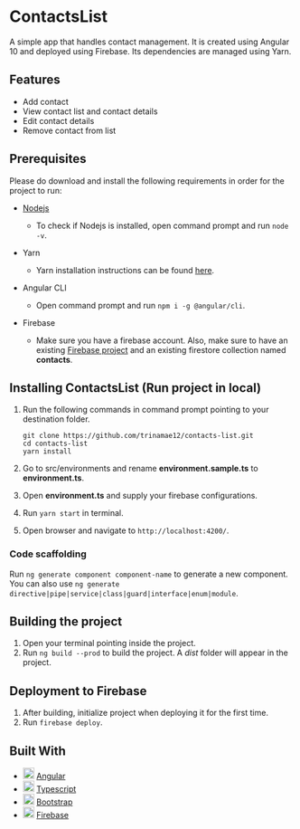 # ContactsList

A simple app that handles contact management. It is created using Angular 10 and deployed using Firebase. Its dependencies are managed using Yarn.

## Features

- Add contact
- View contact list and contact details
- Edit contact details
- Remove contact from list

## Prerequisites

Please do download and install the following requirements in order for the project to run:

- [Nodejs](https://nodejs.org/en/)

  - To check if Nodejs is installed, open command prompt and run `node -v`.

- Yarn

  - Yarn installation instructions can be found [here](https://classic.yarnpkg.com/en/docs/install#alternatives-stable).

- Angular CLI

  - Open command prompt and run `npm i -g @angular/cli`.

- Firebase
  - Make sure you have a firebase account. Also, make sure to have an existing [Firebase project](https://console.firebase.google.com/u/0/) and an existing firestore collection named **contacts**.

## Installing ContactsList (Run project in local)

1.  Run the following commands in command prompt pointing to your destination folder.

        git clone https://github.com/trinamae12/contacts-list.git
        cd contacts-list
        yarn install

2.  Go to src/environments and rename **environment.sample.ts** to **environment.ts**.
3.  Open **environment.ts** and supply your firebase configurations.
4.  Run `yarn start` in terminal.
5.  Open browser and navigate to `http://localhost:4200/`.

### Code scaffolding

Run `ng generate component component-name` to generate a new component. You can also use `ng generate directive|pipe|service|class|guard|interface|enum|module`.

## Building the project

1. Open your terminal pointing inside the project.
2. Run `ng build --prod` to build the project. A _dist_ folder will appear in the project.

## Deployment to Firebase

1. After building, initialize project when deploying it for the first time.
2. Run `firebase deploy`.

## Built With

- <img height="20" width="20" src="https://angular.io/assets/images/favicons/favicon.ico"/> [Angular](https://angular.io/)
- <img height="20" width="20" src="https://www.typescriptlang.org/assets/images/icons/favicon-32x32.png"/> [Typescript](https://www.typescriptlang.org/)
- <img height="20" width="20" src="https://getbootstrap.com/docs/4.4/assets/img/favicons/favicon-32x32.png"/> [Bootstrap](https://getbootstrap.com/)
- <img height="20" width="20" src="https://www.gstatic.com/devrel-devsite/prod/v172e5dffd78b32f4b12f8112b00e940d4993af48229fac5346097b33edb0f543/firebase/images/favicon.png"/> [Firebase](https://firebase.google.com/)
